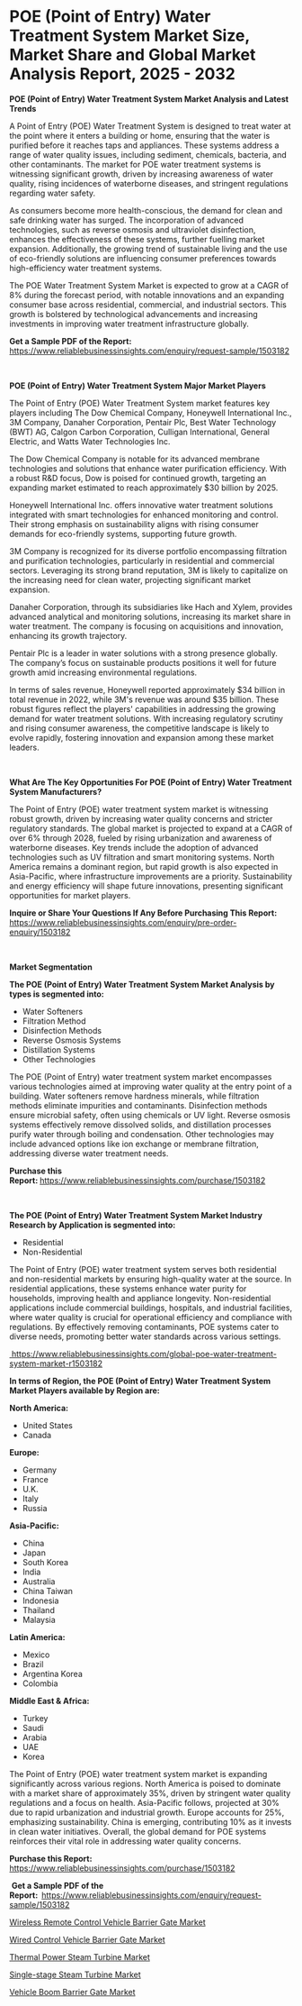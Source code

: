 <p><h1>POE (Point of Entry) Water Treatment System Market Size, Market Share and Global Market Analysis Report, 2025 - 2032</h1></p><p><strong>POE (Point of Entry) Water Treatment System Market Analysis and Latest Trends</strong></p>
<p><p>A Point of Entry (POE) Water Treatment System is designed to treat water at the point where it enters a building or home, ensuring that the water is purified before it reaches taps and appliances. These systems address a range of water quality issues, including sediment, chemicals, bacteria, and other contaminants. The market for POE water treatment systems is witnessing significant growth, driven by increasing awareness of water quality, rising incidences of waterborne diseases, and stringent regulations regarding water safety.</p><p>As consumers become more health-conscious, the demand for clean and safe drinking water has surged. The incorporation of advanced technologies, such as reverse osmosis and ultraviolet disinfection, enhances the effectiveness of these systems, further fuelling market expansion. Additionally, the growing trend of sustainable living and the use of eco-friendly solutions are influencing consumer preferences towards high-efficiency water treatment systems.</p><p>The POE Water Treatment System Market is expected to grow at a CAGR of 8% during the forecast period, with notable innovations and an expanding consumer base across residential, commercial, and industrial sectors. This growth is bolstered by technological advancements and increasing investments in improving water treatment infrastructure globally.</p></p>
<p><strong>Get a Sample PDF of the Report:&nbsp;</strong> <a href="https://www.reliablebusinessinsights.com/enquiry/request-sample/1503182?utm_campaign=1117&utm_medium=2&utm_source=Github&utm_content=ia&utm_term=11042025&utm_id=poe-point-of-entry-water-treatment-system">https://www.reliablebusinessinsights.com/enquiry/request-sample/1503182</a></p>
<p>&nbsp;</p>
<p><strong>POE (Point of Entry) Water Treatment System Major Market Players</strong></p>
<p><p>The Point of Entry (POE) Water Treatment System market features key players including The Dow Chemical Company, Honeywell International Inc., 3M Company, Danaher Corporation, Pentair Plc, Best Water Technology (BWT) AG, Calgon Carbon Corporation, Culligan International, General Electric, and Watts Water Technologies Inc. </p><p>The Dow Chemical Company is notable for its advanced membrane technologies and solutions that enhance water purification efficiency. With a robust R&D focus, Dow is poised for continued growth, targeting an expanding market estimated to reach approximately $30 billion by 2025.</p><p>Honeywell International Inc. offers innovative water treatment solutions integrated with smart technologies for enhanced monitoring and control. Their strong emphasis on sustainability aligns with rising consumer demands for eco-friendly systems, supporting future growth. </p><p>3M Company is recognized for its diverse portfolio encompassing filtration and purification technologies, particularly in residential and commercial sectors. Leveraging its strong brand reputation, 3M is likely to capitalize on the increasing need for clean water, projecting significant market expansion.</p><p>Danaher Corporation, through its subsidiaries like Hach and Xylem, provides advanced analytical and monitoring solutions, increasing its market share in water treatment. The company is focusing on acquisitions and innovation, enhancing its growth trajectory. </p><p>Pentair Plc is a leader in water solutions with a strong presence globally. The company’s focus on sustainable products positions it well for future growth amid increasing environmental regulations.</p><p>In terms of sales revenue, Honeywell reported approximately $34 billion in total revenue in 2022, while 3M's revenue was around $35 billion. These robust figures reflect the players' capabilities in addressing the growing demand for water treatment solutions. With increasing regulatory scrutiny and rising consumer awareness, the competitive landscape is likely to evolve rapidly, fostering innovation and expansion among these market leaders.</p></p>
<p>&nbsp;</p>
<p><strong>What Are The Key Opportunities For POE (Point of Entry) Water Treatment System Manufacturers?</strong></p>
<p><p>The Point of Entry (POE) water treatment system market is witnessing robust growth, driven by increasing water quality concerns and stricter regulatory standards. The global market is projected to expand at a CAGR of over 6% through 2028, fueled by rising urbanization and awareness of waterborne diseases. Key trends include the adoption of advanced technologies such as UV filtration and smart monitoring systems. North America remains a dominant region, but rapid growth is also expected in Asia-Pacific, where infrastructure improvements are a priority. Sustainability and energy efficiency will shape future innovations, presenting significant opportunities for market players.</p></p>
<p><strong>Inquire or Share Your Questions If Any Before Purchasing This Report:</strong> <a href="https://www.reliablebusinessinsights.com/enquiry/pre-order-enquiry/1503182?utm_campaign=1117&utm_medium=2&utm_source=Github&utm_content=ia&utm_term=11042025&utm_id=poe-point-of-entry-water-treatment-system">https://www.reliablebusinessinsights.com/enquiry/pre-order-enquiry/1503182</a></p>
<p>&nbsp;</p>
<p><strong>Market Segmentation</strong></p>
<p><strong>The POE (Point of Entry) Water Treatment System Market Analysis by types is segmented into:</strong></p>
<p><ul><li>Water Softeners</li><li>Filtration Method</li><li>Disinfection Methods</li><li>Reverse Osmosis Systems</li><li>Distillation Systems</li><li>Other Technologies</li></ul></p>
<p><p>The POE (Point of Entry) water treatment system market encompasses various technologies aimed at improving water quality at the entry point of a building. Water softeners remove hardness minerals, while filtration methods eliminate impurities and contaminants. Disinfection methods ensure microbial safety, often using chemicals or UV light. Reverse osmosis systems effectively remove dissolved solids, and distillation processes purify water through boiling and condensation. Other technologies may include advanced options like ion exchange or membrane filtration, addressing diverse water treatment needs.</p></p>
<p><strong>Purchase this Report:&nbsp;</strong><a href="https://www.reliablebusinessinsights.com/purchase/1503182?utm_campaign=1117&utm_medium=2&utm_source=Github&utm_content=ia&utm_term=11042025&utm_id=poe-point-of-entry-water-treatment-system">https://www.reliablebusinessinsights.com/purchase/1503182</a></p>
<p>&nbsp;</p>
<p><strong>The POE (Point of Entry) Water Treatment System Market Industry Research by Application is segmented into:</strong></p>
<p><ul><li>Residential</li><li>Non-Residential</li></ul></p>
<p><p>The Point of Entry (POE) water treatment system serves both residential and non-residential markets by ensuring high-quality water at the source. In residential applications, these systems enhance water purity for households, improving health and appliance longevity. Non-residential applications include commercial buildings, hospitals, and industrial facilities, where water quality is crucial for operational efficiency and compliance with regulations. By effectively removing contaminants, POE systems cater to diverse needs, promoting better water standards across various settings.</p></p>
<p><a href="https://www.reliablebusinessinsights.com/global-poe-water-treatment-system-market-r1503182?utm_campaign=1117&utm_medium=2&utm_source=Github&utm_content=ia&utm_term=11042025&utm_id=poe-point-of-entry-water-treatment-system">&nbsp;https://www.reliablebusinessinsights.com/global-poe-water-treatment-system-market-r1503182</a></p>
<p><strong>In terms of Region, the POE (Point of Entry) Water Treatment System Market Players available by Region are:</strong></p>
<p>
    <p> <strong> North America: </strong>
        <ul>
            <li>United States</li>
            <li>Canada</li>
        </ul>
        </p> 
    <p> <strong> Europe: </strong>
        <ul>
            <li>Germany</li>
            <li>France</li>
            <li>U.K.</li>
            <li>Italy</li>
            <li>Russia</li>
        </ul>
        </p> 
    <p> <strong> Asia-Pacific: </strong>
        <ul>
            <li>China</li>
            <li>Japan</li>
            <li>South Korea</li>
            <li>India</li>
            <li>Australia</li>
            <li>China Taiwan</li>
            <li>Indonesia</li>
            <li>Thailand</li>
            <li>Malaysia</li>
        </ul>
        </p> 
    <p> <strong> Latin America: </strong>
        <ul>
            <li>Mexico</li>
            <li>Brazil</li>
            <li>Argentina Korea</li>
            <li>Colombia</li>
        </ul>
        </p> 
    <p> <strong> Middle East & Africa: </strong>
        <ul>
            <li>Turkey</li>
            <li>Saudi</li>
            <li>Arabia</li>
            <li>UAE</li>
            <li>Korea</li>
        </ul>
    </p>
    </p>
<p><p>The Point of Entry (POE) water treatment system market is expanding significantly across various regions. North America is poised to dominate with a market share of approximately 35%, driven by stringent water quality regulations and a focus on health. Asia-Pacific follows, projected at 30% due to rapid urbanization and industrial growth. Europe accounts for 25%, emphasizing sustainability. China is emerging, contributing 10% as it invests in clean water initiatives. Overall, the global demand for POE systems reinforces their vital role in addressing water quality concerns.</p></p>
<p><strong>Purchase this Report: </strong><a href="https://www.reliablebusinessinsights.com/purchase/1503182?utm_campaign=1117&utm_medium=2&utm_source=Github&utm_content=ia&utm_term=11042025&utm_id=poe-point-of-entry-water-treatment-system">https://www.reliablebusinessinsights.com/purchase/1503182</a></p>
<p>&nbsp;<strong>Get a Sample PDF of the Report:&nbsp;&nbsp;</strong><a href="https://www.reliablebusinessinsights.com/enquiry/request-sample/1503182?utm_campaign=1117&utm_medium=2&utm_source=Github&utm_content=ia&utm_term=11042025&utm_id=poe-point-of-entry-water-treatment-system">https://www.reliablebusinessinsights.com/enquiry/request-sample/1503182</a></p>
<p><strong></strong></p>
<p><p><a href="https://github.com/tamerlgwilt/Market-Research-Report-List-1/blob/main/wireless-remote-control-vehicle-barrier-gate-market.md?utm_campaign=1117&utm_medium=2&utm_source=Github&utm_content=ia&utm_term=11042025&utm_id=poe-point-of-entry-water-treatment-system">Wireless Remote Control Vehicle Barrier Gate Market</a></p><p><a href="https://github.com/gorbaicodaro/Market-Research-Report-List-1/blob/main/wired-control-vehicle-barrier-gate-market.md?utm_campaign=1117&utm_medium=2&utm_source=Github&utm_content=ia&utm_term=11042025&utm_id=poe-point-of-entry-water-treatment-system">Wired Control Vehicle Barrier Gate Market</a></p><p><a href="https://github.com/safatabhee/Market-Research-Report-List-1/blob/main/thermal-power-steam-turbine-market.md?utm_campaign=1117&utm_medium=2&utm_source=Github&utm_content=ia&utm_term=11042025&utm_id=poe-point-of-entry-water-treatment-system">Thermal Power Steam Turbine Market</a></p><p><a href="https://github.com/sivyerloucks/Market-Research-Report-List-1/blob/main/single-stage-steam-turbine-market.md?utm_campaign=1117&utm_medium=2&utm_source=Github&utm_content=ia&utm_term=11042025&utm_id=poe-point-of-entry-water-treatment-system">Single-stage Steam Turbine Market</a></p><p><a href="https://github.com/rwanjamiul/Market-Research-Report-List-1/blob/main/vehicle-boom-barrier-gate-market.md?utm_campaign=1117&utm_medium=2&utm_source=Github&utm_content=ia&utm_term=11042025&utm_id=poe-point-of-entry-water-treatment-system">Vehicle Boom Barrier Gate Market</a></p></p>